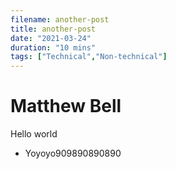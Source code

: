 ```yaml
---
filename: another-post
title: another-post
date: "2021-03-24"
duration: "10 mins"
tags: ["Technical","Non-technical"]
---
```


# Matthew Bell
Hello world

- Yoyoyo909890890890